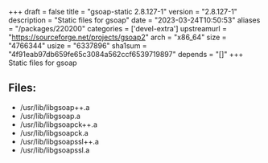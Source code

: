 +++
draft = false
title = "gsoap-static 2.8.127-1"
version = "2.8.127-1"
description = "Static files for gsoap"
date = "2023-03-24T10:50:53"
aliases = "/packages/220200"
categories = ['devel-extra']
upstreamurl = "https://sourceforge.net/projects/gsoap2"
arch = "x86_64"
size = "4766344"
usize = "6337896"
sha1sum = "4f91eab97db659fe65c3084a562ccf6539719897"
depends = "[]"
+++
Static files for gsoap

## Files: 
* /usr/lib/libgsoap++.a
* /usr/lib/libgsoap.a
* /usr/lib/libgsoapck++.a
* /usr/lib/libgsoapck.a
* /usr/lib/libgsoapssl++.a
* /usr/lib/libgsoapssl.a
